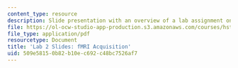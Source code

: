 ```yaml
---
content_type: resource
description: Slide presentation with an overview of a lab assignment on fMRI acquisition.
file: https://ol-ocw-studio-app-production.s3.amazonaws.com/courses/hst-583-functional-magnetic-resonance-imaging-data-acquisition-and-analysis-fall-2008/509e58150b82b10ec692c48bc7526af7_lab2_slides.pdf
file_type: application/pdf
resourcetype: Document
title: 'Lab 2 Slides: fMRI Acquisition'
uid: 509e5815-0b82-b10e-c692-c48bc7526af7
---
```

